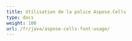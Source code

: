 ```yaml
---
title: Utilisation de la police Aspose.Cells
type: docs
weight: 100
url: /fr/java/aspose-cells-font-usage/
---
```

